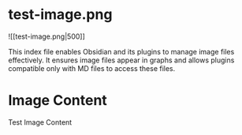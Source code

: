 # test-image.png

![[test-image.png|500]]

This index file enables Obsidian and its plugins to manage image files effectively. It ensures image files appear in graphs and allows plugins compatible only with MD files to access these files.

# Image Content

Test Image Content
